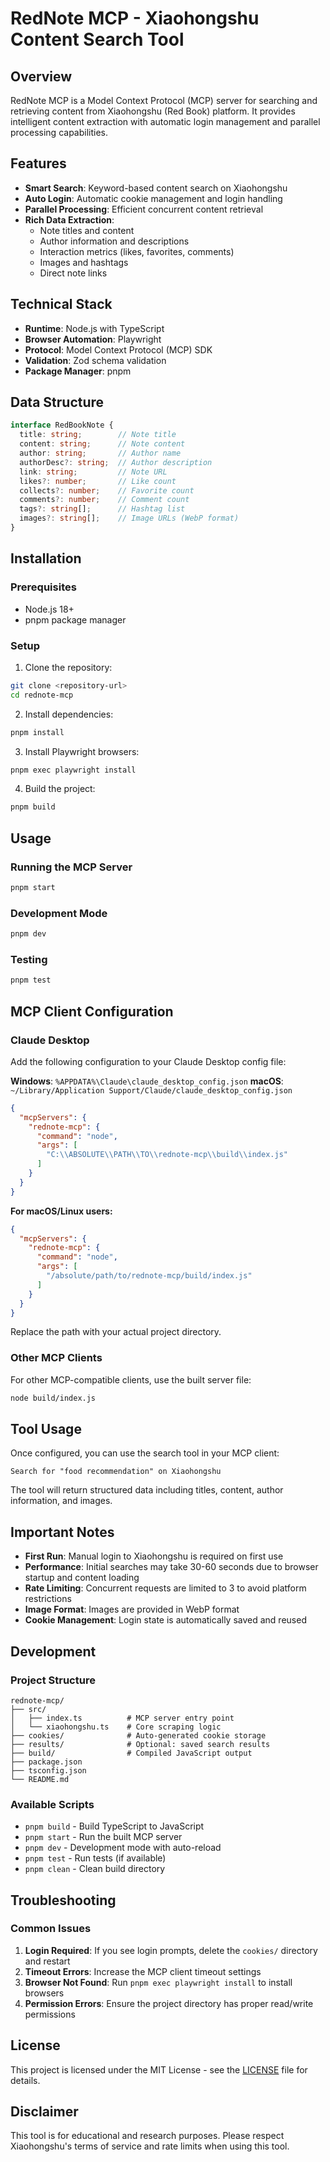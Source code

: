 # RedNote MCP - Xiaohongshu Content Search Tool

## Overview

RedNote MCP is a Model Context Protocol (MCP) server for searching and retrieving content from Xiaohongshu (Red Book) platform. It provides intelligent content extraction with automatic login management and parallel processing capabilities.

## Features

- **Smart Search**: Keyword-based content search on Xiaohongshu
- **Auto Login**: Automatic cookie management and login handling
- **Parallel Processing**: Efficient concurrent content retrieval
- **Rich Data Extraction**:
  - Note titles and content
  - Author information and descriptions
  - Interaction metrics (likes, favorites, comments)
  - Images and hashtags
  - Direct note links

## Technical Stack

- **Runtime**: Node.js with TypeScript
- **Browser Automation**: Playwright
- **Protocol**: Model Context Protocol (MCP) SDK
- **Validation**: Zod schema validation
- **Package Manager**: pnpm

## Data Structure

```typescript
interface RedBookNote {
  title: string;        // Note title
  content: string;      // Note content
  author: string;       // Author name
  authorDesc?: string;  // Author description
  link: string;         // Note URL
  likes?: number;       // Like count
  collects?: number;    // Favorite count
  comments?: number;    // Comment count
  tags?: string[];      // Hashtag list
  images?: string[];    // Image URLs (WebP format)
}
```

## Installation

### Prerequisites
- Node.js 18+ 
- pnpm package manager

### Setup

1. Clone the repository:
```bash
git clone <repository-url>
cd rednote-mcp
```

2. Install dependencies:
```bash
pnpm install
```

3. Install Playwright browsers:
```bash
pnpm exec playwright install
```

4. Build the project:
```bash
pnpm build
```

## Usage

### Running the MCP Server

```bash
pnpm start
```

### Development Mode

```bash
pnpm dev
```

### Testing

```bash
pnpm test
```

## MCP Client Configuration

### Claude Desktop

Add the following configuration to your Claude Desktop config file:

**Windows**: `%APPDATA%\Claude\claude_desktop_config.json`
**macOS**: `~/Library/Application Support/Claude/claude_desktop_config.json`

```json
{
  "mcpServers": {
    "rednote-mcp": {
      "command": "node",
      "args": [
        "C:\\ABSOLUTE\\PATH\\TO\\rednote-mcp\\build\\index.js"
      ]
    }
  }
}
```

**For macOS/Linux users:**
```json
{
  "mcpServers": {
    "rednote-mcp": {
      "command": "node",
      "args": [
        "/absolute/path/to/rednote-mcp/build/index.js"
      ]
    }
  }
}
```

Replace the path with your actual project directory.

### Other MCP Clients

For other MCP-compatible clients, use the built server file:
```bash
node build/index.js
```

## Tool Usage

Once configured, you can use the search tool in your MCP client:

```
Search for "food recommendation" on Xiaohongshu
```

The tool will return structured data including titles, content, author information, and images.

## Important Notes

- **First Run**: Manual login to Xiaohongshu is required on first use
- **Performance**: Initial searches may take 30-60 seconds due to browser startup and content loading
- **Rate Limiting**: Concurrent requests are limited to 3 to avoid platform restrictions
- **Image Format**: Images are provided in WebP format
- **Cookie Management**: Login state is automatically saved and reused

## Development

### Project Structure
```
rednote-mcp/
├── src/
│   ├── index.ts          # MCP server entry point
│   └── xiaohongshu.ts    # Core scraping logic
├── cookies/              # Auto-generated cookie storage
├── results/              # Optional: saved search results
├── build/                # Compiled JavaScript output
├── package.json
├── tsconfig.json
└── README.md
```

### Available Scripts

- `pnpm build` - Build TypeScript to JavaScript
- `pnpm start` - Run the built MCP server
- `pnpm dev` - Development mode with auto-reload
- `pnpm test` - Run tests (if available)
- `pnpm clean` - Clean build directory

## Troubleshooting

### Common Issues

1. **Login Required**: If you see login prompts, delete the `cookies/` directory and restart
2. **Timeout Errors**: Increase the MCP client timeout settings
3. **Browser Not Found**: Run `pnpm exec playwright install` to install browsers
4. **Permission Errors**: Ensure the project directory has proper read/write permissions

## License

This project is licensed under the MIT License - see the [LICENSE](LICENSE) file for details.

## Disclaimer

This tool is for educational and research purposes. Please respect Xiaohongshu's terms of service and rate limits when using this tool.
